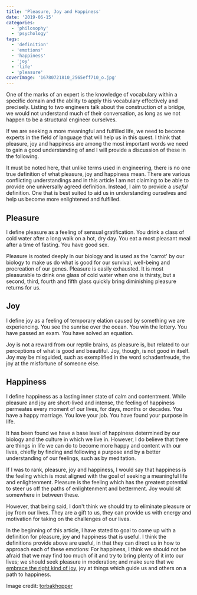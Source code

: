 ```yaml
---
title: 'Pleasure, Joy and Happiness'
date: '2019-06-15'
categories:
  - 'philosophy'
  - 'psychology'
tags:
  - 'definition'
  - 'emotions'
  - 'happiness'
  - 'joy'
  - 'life'
  - 'pleasure'
coverImage: '16780721810_2565eff710_o.jpg'
---
```


One of the marks of an expert is the knowledge of vocabulary within a specific domain and the ability to apply this vocabulary effectively and precisely. Listing to two engineers talk about the construction of a bridge, we would not understand much of their conversation, as long as we not happen to be a structural engineer ourselves.

If we are seeking a more meaningful and fulfilled life, we need to become experts in the field of language that will help us in this quest. I think that pleasure, joy and happiness are among the most important words we need to gain a good understanding of and I will provide a discussion of these in the following.

It must be noted here, that unlike terms used in engineering, there is no one true definition of what pleasure, joy and happiness mean. There are various conflicting understandings and in this article I am not claiming to be able to provide one universally agreed definition. Instead, I aim to provide a _useful_ definition. One that is best suited to aid us in understanding ourselves and help us become more enlightened and fulfilled.

## Pleasure

I define pleasure as a feeling of sensual gratification. You drink a class of cold water after a long walk on a hot, dry day. You eat a most pleasant meal after a time of fasting. You have good sex.

Pleasure is rooted deeply in our biology and is used as the 'carrot' by our biology to make us do what is good for our survival, well-being and procreation of our genes. Pleasure is easily exhausted. It is most pleasurable to drink one glass of cold water when one is thirsty, but a second, third, fourth and fifth glass quickly bring diminishing pleasure returns for us.

## Joy

I define joy as a feeling of temporary elation caused by something we are experiencing. You see the sunrise over the ocean. You win the lottery. You have passed an exam. You have solved an equation.

Joy is not a reward from our reptile brains, as pleasure is, but related to our perceptions of what is good and beautiful. Joy, though, is not good in itself. Joy may be misguided, such as exemplified in the word schadenfreude, the joy at the misfortune of someone else.

## Happiness

I define happiness as a lasting inner state of calm and contentment. While pleasure and joy are short-lived and intense, the feeling of happiness permeates every moment of our lives, for days, months or decades. You have a happy marriage. You love your job. You have found your purpose in life.

It has been found we have a base level of happiness determined by our biology and the culture in which we live in. However, I do believe that there are things in life we can do to become more happy and content with our lives, chiefly by finding and following a purpose and by a better understanding of our feelings, such as by meditation.

If I was to rank, pleasure, joy and happiness, I would say that happiness is the feeling which is most aligned with the goal of seeking a meaningful life and enlightenment. Pleasure is the feeling which has the greatest potential to steer us off the paths of enlightenment and betterment. Joy would sit somewhere in between these.

However, that being said, I don't think we should try to eliminate pleasure or joy from our lives. They are a gift to us, they can provide us with energy and motivation for taking on the challenges of our lives.

In the beginning of this article, I have stated to goal to come up with a definition for pleasure, joy and happiness that is useful. I think the definitions provide above are useful, in that they can direct us in how to approach each of these emotions: For happiness, I think we should not be afraid that we may find too much of it and try to bring plenty of it into our lives; we should seek pleasure in moderation; and make sure that we [embrace the right kind of joy](https://spearoflight.blog/2019/04/14/practice-joy/), joy at things which guide us and others on a path to happiness.

Image credit: [torbakhopper](https://www.flickr.com/photos/gazeronly/16780721810)
